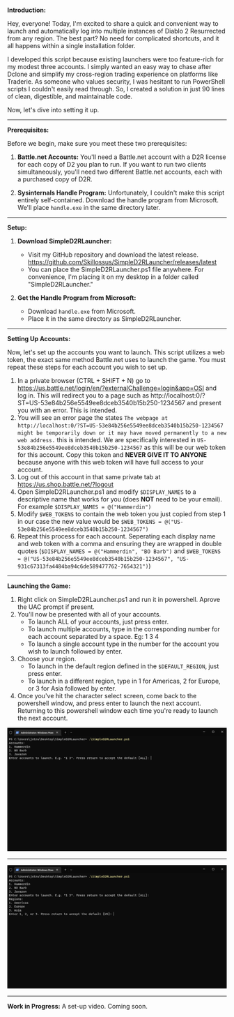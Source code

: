 **Introduction:**

Hey, everyone! Today, I'm excited to share a quick and convenient way to launch and automatically log into multiple instances of Diablo 2 Resurrected from any region. The best part? No need for complicated shortcuts, and it all happens within a single installation folder.

I developed this script because existing launchers were too feature-rich for my modest three accounts. I simply wanted an easy way to chase after Dclone and simplify my cross-region trading experience on platforms like Traderie. As someone who values security, I was hesitant to run PowerShell scripts I couldn't easily read through. So, I created a solution in just 90 lines of clean, digestible, and maintainable code.

Now, let's dive into setting it up.

---

**Prerequisites:**

Before we begin, make sure you meet these two prerequisites:

1. **Battle.net Accounts:** You'll need a Battle.net account with a D2R license for each copy of D2 you plan to run. If you want to run two clients simultaneously, you'll need two different Battle.net accounts, each with a purchased copy of D2R.

2. **Sysinternals Handle Program:** Unfortunately, I couldn't make this script entirely self-contained. Download the handle program from Microsoft. We'll place `handle.exe` in the same directory later.

---

**Setup:**

1. **Download SimpleD2RLauncher:**
   - Visit my GitHub repository and download the latest release. https://github.com/Skillossus/SimpleD2RLauncher/releases/latest
   - You can place the SimpleD2RLauncher.ps1 file anywhere. For convenience, I'm placing it on my desktop in a folder called "SimpleD2RLauncher."

2. **Get the Handle Program from Microsoft:**
   - Download `handle.exe` from Microsoft.
   - Place it in the same directory as SimpleD2RLauncher.

---

**Setting Up Accounts:**

Now, let's set up the accounts you want to launch. This script utilizes a web token, the exact same method Battle.net uses to launch the game. You must repeat these steps for each account you wish to set up.
1. In a private browser (CTRL + SHIFT + N) go to https://us.battle.net/login/en/?externalChallenge=login&app=OSI and log in. This will redirect you to a page such as http://localhost:0/?ST=US-53e84b256e5549ee8dceb3540b15b250-1234567 and present you with an error. This is intended.
2. You will see an error page the states `The webpage at http://localhost:0/?ST=US-53e84b256e5549ee8dceb3540b15b250-1234567 might be temporarily down or it may have moved permanently to a new web address.` this is intended. We are specifically interested in `US-53e84b256e5549ee8dceb3540b15b250-1234567` as this will be our web token for this account. Copy this token and **NEVER GIVE IT TO ANYONE** because anyone with this web token will have full access to your account.
3. Log out of this account in that same private tab at https://us.shop.battle.net/?logout
4. Open SimpleD2RLauncher.ps1 and modify `$DISPLAY_NAMES` to a descriptive name that works for you (does **NOT** need to be your email). For example `$DISPLAY_NAMES = @("Hammerdin")`
5. Modify `$WEB_TOKENS` to contain the web token you just copied from step 1 in our case the new value would be `$WEB_TOKENS = @("US-53e84b256e5549ee8dceb3540b15b250-1234567")`
6. Repeat this process for each account. Seperating each display name and web token with a comma and ensuring they are wrapped in double quotes (`$DISPLAY_NAMES = @("Hammerdin", "BO Barb")` and `$WEB_TOKENS = @("US-53e84b256e5549ee8dceb3540b15b250-1234567", "US-931c67313fa4484ba94c6de589477762-7654321")`)

---

**Launching the Game:**
1. Right click on SimpleD2RLauncher.ps1 and run it in powershell. Aprove the UAC prompt if present.
2. You'll now be presented with all of your accounts.
   - To launch ALL of your accounts, just press enter.
   - To launch multiple accounts, type in the corresponding number for each account separated by a space. Eg: 1 3 4
   - To launch a single account type in the number for the account you wish to launch followed by enter.
3. Choose your region.
   - To launch in the default region defined in the `$DEFAULT_REGION`, just press enter.
   - To launch in a different region, type in 1 for Americas, 2 for Europe, or 3 for Asia followed by enter.
4. Once you've hit the character select screen, come back to the powershell window, and press enter to launch the next account. Returning to this powershell window each time you're ready to launch the next account.

![AccountPicker](assets/AccountPicker.png?raw=true "AccountPicker")

---

![RegionPicker](assets/RegionPicker.png?raw=true "RegionPicker")

---

**Work in Progress:**
A set-up video. Coming soon.